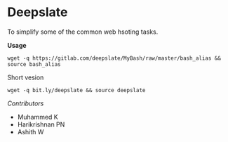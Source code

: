 # Deepslate

To simplify some of the common web hsoting tasks.

**Usage**

`wget -q https://gitlab.com/deepslate/MyBash/raw/master/bash_alias && source bash_alias`

Short vesion

`wget -q bit.ly/deepslate && source deepslate`

*Contributors*

- Muhammed K
- Harikrishnan PN
- Ashith W